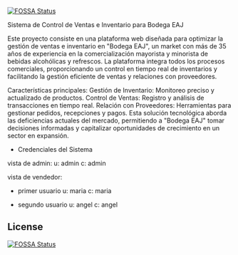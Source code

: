 [![FOSSA Status](https://app.fossa.com/api/projects/git%2Bgithub.com%2FMarketEAJ%2FMarketEAJ.svg?type=shield)](https://app.fossa.com/projects/git%2Bgithub.com%2FMarketEAJ%2FMarketEAJ?ref=badge_shield)

Sistema de Control de Ventas e Inventario para Bodega EAJ

Este proyecto consiste en una plataforma web diseñada para optimizar la gestión de ventas e inventario en "Bodega EAJ", un market con más de 35 años de experiencia en la comercialización mayorista y minorista de bebidas alcohólicas y refrescos. La plataforma integra todos los procesos comerciales, proporcionando un control en tiempo real de inventarios y facilitando la gestión eficiente de ventas y relaciones con proveedores.

Características principales:
Gestión de Inventario: Monitoreo preciso y actualizado de productos.
Control de Ventas: Registro y análisis de transacciones en tiempo real.
Relación con Proveedores: Herramientas para gestionar pedidos, recepciones y pagos.
Esta solución tecnológica aborda las deficiencias actuales del mercado, permitiendo a "Bodega EAJ" tomar decisiones informadas y capitalizar oportunidades de crecimiento en un sector en expansión.

- Credenciales del Sistema

vista de admin:
u: admin
c: admin

vista de vendedor:
+ primer usuario
u: maria
c: maria

+ segundo usuario
u: angel
c: angel



## License
[![FOSSA Status](https://app.fossa.com/api/projects/git%2Bgithub.com%2FMarketEAJ%2FMarketEAJ.svg?type=large)](https://app.fossa.com/projects/git%2Bgithub.com%2FMarketEAJ%2FMarketEAJ?ref=badge_large)